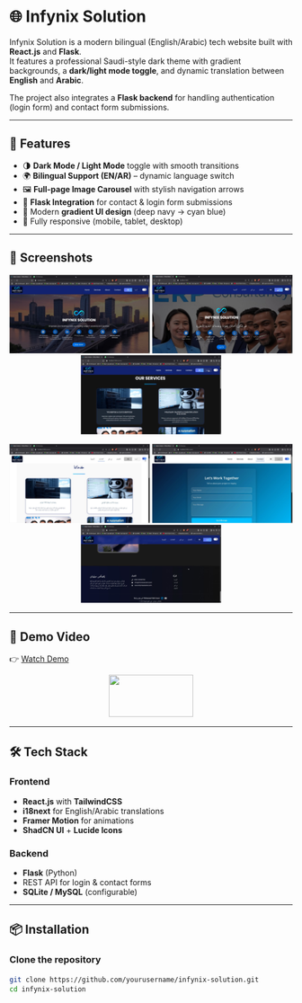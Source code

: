 # 🌐 Infynix Solution

Infynix Solution is a modern bilingual (English/Arabic) tech website built with **React.js** and **Flask**.  
It features a professional Saudi-style dark theme with gradient backgrounds, a **dark/light mode toggle**, and dynamic translation between **English** and **Arabic**.  

The project also integrates a **Flask backend** for handling authentication (login form) and contact form submissions.

---

## 🚀 Features
- 🌗 **Dark Mode / Light Mode** toggle with smooth transitions  
- 🌍 **Bilingual Support (EN/AR)** – dynamic language switch  
- 🖼️ **Full-page Image Carousel** with stylish navigation arrows  
- 📩 **Flask Integration** for contact & login form submissions  
- 🎨 Modern **gradient UI design** (deep navy → cyan blue)  
- 📱 Fully responsive (mobile, tablet, desktop)  

---

## 📸 Screenshots

<p align="center">
  <img src="images/01.jpeg" width="250" />
  <img src="images/1.jpeg" width="250" />
  <img src="images/2.jpeg" width="250" />
</p>

<p align="center">
  <img src="images/3.jpeg" width="250" />
  <img src="images/4.jpeg" width="250" />
  <img src="images/5.jpeg" width="250" />
</p>

---
## 🎥 Demo Video
👉 [Watch Demo](images/Sample_Video.mp4)  

<p align="center">
  <a style = "height:30,width:70" href="images/Sample_Video.mp4" download="Infynix_Demo.mp4">
    <img width="150" height="75" src="https://img.shields.io/badge/⬇️_Download_Demo_Video-blue?style=for-the-badge" />
  </a>
</p>

---

## 🛠️ Tech Stack
### Frontend
- **React.js** with **TailwindCSS**
- **i18next** for English/Arabic translations
- **Framer Motion** for animations
- **ShadCN UI** + **Lucide Icons**

### Backend
- **Flask** (Python)
- REST API for login & contact forms
- **SQLite / MySQL** (configurable)

---

## 📦 Installation

### Clone the repository
```bash
git clone https://github.com/yourusername/infynix-solution.git
cd infynix-solution
